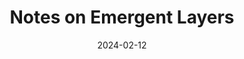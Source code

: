 ---
layout: layouts/list
eleventyExcludeFromCollections: true
eleventyNavigation:
  key: read-essay-emergent-layers
  title: Notes on Emergent Layers
  parent: read
eleventyComputed:
  collectionKey: read-essay-emergent-layers
title: Notes on Emergent Layers
date: 2024-02-12
---